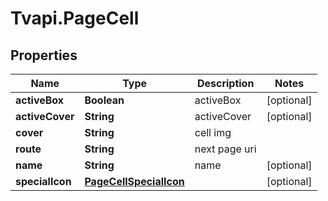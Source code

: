 # Tvapi.PageCell

## Properties
Name | Type | Description | Notes
------------ | ------------- | ------------- | -------------
**activeBox** | **Boolean** | activeBox | [optional] 
**activeCover** | **String** | activeCover | [optional] 
**cover** | **String** | cell img | 
**route** | **String** | next page uri | 
**name** | **String** | name | [optional] 
**specialIcon** | [**PageCellSpecialIcon**](PageCellSpecialIcon.md) |  | [optional] 


